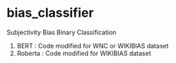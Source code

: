 # bias_classifier

Subjectivity Bias Binary Classification

1. BERT :
    Code modified for WNC or WIKIBIAS dataset
2. Roberta :
    Code modified for WIKIBIAS dataset
